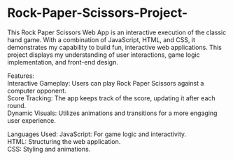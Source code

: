 # Rock-Paper-Scissors-Project-

This Rock Paper Scissors Web App is an interactive execution of the classic hand game. With a combination of JavaScript, HTML, and CSS, it demonstrates my capability to build fun, interactive web applications. This project displays my understanding of user interactions, game logic implementation, and front-end design.

Features: <br>
Interactive Gameplay: Users can play Rock Paper Scissors against a computer opponent. <br>
Score Tracking: The app keeps track of the score, updating it after each round. <br> 
Dynamic Visuals: Utilizes animations and transitions for a more engaging user experience.<br> 

Languages Used:
JavaScript: For game logic and interactivity. <br>
HTML: Structuring the web application. <br>
CSS: Styling and animations. <br>
